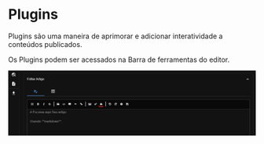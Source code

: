 # Plugins

Plugins são uma maneira de aprimorar e adicionar interatividade a conteúdos publicados.

Os Plugins podem ser acessados na Barra de ferramentas do editor.

![Ícone plugins no editor](../resources/editorPlugins.png)